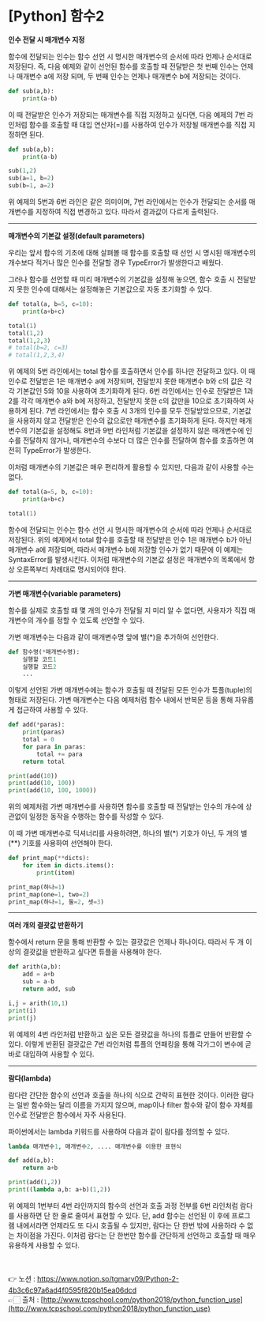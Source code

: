 # [Python] 함수2

**인수 전달 시 매개변수 지정**

함수에 전달되는 인수는 함수 선언 시 명시한 매개변수의 순서에 따라 언제나 순서대로 저장된다.
즉, 다음 예제와 같이 선언된 함수를 호출할 때 전달받은 첫 번째 인수는 언제나 매개변수 a에 저장
되며, 두 번째 인수는 언제나 매개변수 b에 저장되는 것이다.

```python
def sub(a,b):
	print(a-b)
```

이 때 전달받은 인수가 저장되는 매개변수를 직접 지정하고 싶다면, 다음 예제의 7번 라인처럼 함수를 호출할 때 대입 연산자(=)를 사용하여 인수가 저장될 매개변수를 직접 지정하면 된다.

```python
def sub(a,b):
	print(a-b)

sub(1,2)
sub(a=1, b=2)
sub(b=1, a=2)
```

위 예제의 5번과 6번 라인은 같은 의미이며, 7번 라인에서는 인수가 전달되는 순서를 매개변수를 
지정하여 직접 변경하고 있다.
따라서 결과값이 다르게 출력된다.

---

**매개변수의 기본값 설정(default parameters)**

우리는 앞서 함수의 기초에 대해 살펴볼 때 함수를 호출할 때 선언 시 명시된 매개변수의 개수보다 적거나 많은 인수를 전달할 경우 TypeError가 발생한다고 배웠다.

그러나 함수를 선언할 때 미리 매개변수의 기본값을 설정해 놓으면, 함수 호출 시 전달받지 못한 
인수에 대해서는 설정해놓은 기본값으로 자동 초기화할 수 있다.

```python
def total(a, b=5, c=10):
	print(a+b+c)

total(1)
total(1,2)
total(1,2,3)
# total(b=2, c=3)
# total(1,2,3,4)
```

위 예제의 5번 라인에서는 total 함수를 호출하면서 인수를 하나만 전달하고 있다. 이 때 인수로 전달받은 1은 매개변수 a에 저장되며, 전달받지 못한 매개변수 b와 c의 값은 각각 기본값인 5와 10을 
사용하여 초기화하게 된다.
6번 라인에서는 인수로 전달받은 1과 2를 각각 매개변수 a와 b에 저장하고, 전달받지 못한 c의 값만을 10으로 초기화하여 사용하게 된다.
7번 라인에서는 함수 호출 시 3개의 인수를 모두 전달받았으므로, 기본값을 사용하지 않고 전달받은 인수의 값으로만 매개변수를 초기화하게 된다.
하지만 매개변수의 기본값을 설정해도 8번과 9번 라인처럼 기본값을 설정하지 않은 매개변수에 
인수를 전달하지 않거나, 매개변수의 수보다 더 많은 인수를 전달하여 함수를 호출하면 여전히 TypeError가 발생한다.

이처럼 매개변수의 기본값은 매우 편리하게 활용할 수 있지만, 다음과 같이 사용할 수는 없다.

```python
def total(a=5, b, c=10):
	print(a+b+c)

total(1)
```

함수에 전달되는 인수는 함수 선언 시 명시한 매개변수의 순서에 따라 언제나 순서대로 저장된다.
위의 예제에서 total 함수를 호출할 때 전달받은 인수 1은 매개변수 b가 아닌 매개변수 a에 저장되며, 따라서 매개변수 b에 저장할 인수가 없기 때문에 이 예제는 SyntaxError를 발생시킨다.
이처럼 매개변수의 기본값 설정은 매개변수의 목록에서 항상 오른쪽부터 차례대로 명시되어야 한다.

---

**가변 매개변수(variable parameters)**

함수를 실제로 호출할 떄 몇 개의 인수가 전달될 지 미리 알 수 없다면, 사용자가 직접 매개변수의 
개수를 정할 수 있도록 선언할 수 있다.

가변 매개변수는 다음과 같이 매개변수명 앞에 별(*)을 추가하여 선언한다.

```python
def 함수명(*매개변수명):
	실행할 코드1
	실행할 코드2
	...
```

이렇게 선언된 가변 매개변수에는 함수가 호출될 때 전달된 모든 인수가 튜플(tuple)의 형태로 저장된다.
가변 매개변수는 다음 예제처럼 함수 내에서 반복문 등을 통해 자유롭게 접근하여 사용할 수 있다.

```python
def add(*paras):
	print(paras)
	total = 0
	for para in paras:
		total += para
	return total

print(add(10))
print(add(10, 100))
print(add(10, 100, 1000))
```

위의 예제처럼 가변 매개변수를 사용하면 함수를 호출할 때 전달받는 인수의 개수에 상관없이 일정한 동작을 수행하는 함수를 작성할 수 있다.

이 때 가변 매개변수로 딕셔너리를 사용하려면, 하나의 별(*) 기호가 아닌, 두 개의 별(**) 기호를 사용하여 선언해야 한다.

```python
def print_map(**dicts):
	for item in dicts.items():
		print(item)

print_map(하나=1)
print_map(one=1, two=2)
print_map(하나=1, 둘=2, 셋=3)
```

---

**여러 개의 결괏값 반환하기**

함수에서 return 문을 통해 반환할 수 있는 결괏값은 언제나 하나이다. 따라서 두 개 이상의 결괏값을 반환하고 싶다면 튜플을 사용해야 한다.

```python
def arith(a,b):
	add = a+b
	sub = a-b
	return add, sub

i,j = arith(10,1)
print(i)
print(j)
```

위 예제의 4번 라인처럼 반환하고 싶은 모든 결괏값을 하나의 튜플로 만들어 반환할 수 있다.
이렇게 반환된 결괏값은 7번 라인처럼 튜플의 언패킹을 통해 각가그이 변수에 곧바로 대입하여 사용할 수 있다.

---

**람다(lambda)**

람다란 간단한 함수의 선언과 호출을 하나의 식으로 간략히 표현한 것이다. 이러한 람다는 일반 함수와는 달리 이름을 가지지 않으며, map이나 filter 함수와 같이 함수 자체를 인수로 전달받은 함수에서 자주 사용된다.

파이썬에서는 lambda 키워드를 사용하여 다음과 같이 람다를 정의할 수 있다.

```python
lambda 매개변수1, 매개변수2, .... 매개변수를 이용한 표현식
```

```python
def add(a,b):
	return a+b

print(add(1,2))
print((lambda a,b: a+b)(1,2))
```

위 예제의 1번부터 4번 라인까지의 함수의 선언과 호출 과정 전부를 6번 라인처럼 람다를 사용하면 단 한 줄로 줄여서 표현할 수 있다.
단, add 함수는 선언된 이 후에 프로그램 내에서라면 언제라도 또 다시 호출될 수 있지만,
람다는 단 한번 밖에 사용하라 수 없는 차이점을 가진다.
이처럼 람다는 단 한번만 함수를 간단하게 선언하고 호출할 때 매우 유용하게 사용할 수 있다.

<br><br>
👉 노션 : https://www.notion.so/tgmary09/Python-2-4b3c6c97a6ad4f0595f820b15ea06dcd
<br>
👉🏻 출처 : [http://www.tcpschool.com/python2018/python_function_use](http://www.tcpschool.com/python2018/python_function_use)

